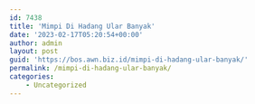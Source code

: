 ```yaml
---
id: 7438
title: 'Mimpi Di Hadang Ular Banyak'
date: '2023-02-17T05:20:54+00:00'
author: admin
layout: post
guid: 'https://bos.awn.biz.id/mimpi-di-hadang-ular-banyak/'
permalink: /mimpi-di-hadang-ular-banyak/
categories:
    - Uncategorized
---
```



